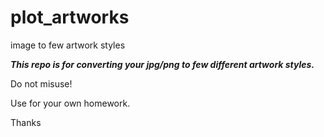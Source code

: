 # plot_artworks
image to few artwork styles

***This repo is for converting your jpg/png to few different artwork styles.***

Do not misuse!

Use for your own homework.


Thanks
